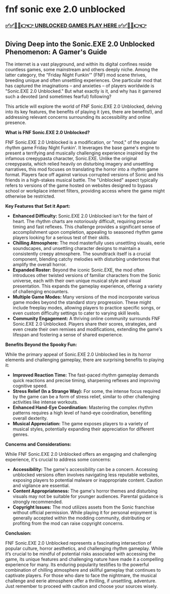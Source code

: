 # fnf sonic exe 2.0 unblocked

### [✅✅🔴🔴👉👉 UNBLOCKED GAMES PLAY HERE ✅✅🔴🔴👉👉](https://topstoryindia.com)

## Diving Deep into the Sonic.EXE 2.0 Unblocked Phenomenon: A Gamer's Guide

The internet is a vast playground, and within its digital confines reside countless games, some mainstream and others deeply niche. Among the latter category, the "Friday Night Funkin'" (FNF) mod scene thrives, breeding unique and often unsettling experiences.  One particular mod that has captured the imaginations – and anxieties – of players worldwide is "Sonic.EXE 2.0 Unblocked." But what exactly is it, and why has it garnered such a devoted (and sometimes fearful) following?

This article will explore the world of FNF Sonic.EXE 2.0 Unblocked, delving into its key features, the benefits of playing it (yes, there are benefits!), and addressing relevant concerns surrounding its accessibility and online presence.

**What is FNF Sonic.EXE 2.0 Unblocked?**

FNF Sonic.EXE 2.0 Unblocked is a modification, or "mod," of the popular rhythm game Friday Night Funkin'. It leverages the base game's engine to present a terrifying and musically challenging experience inspired by the infamous creepypasta character, Sonic.EXE.  Unlike the original creepypasta, which relied heavily on disturbing imagery and unsettling narratives, this mod focuses on translating the horror into a rhythm game format. Players face off against various corrupted versions of Sonic and his friends in a high-stakes musical battle.  The "Unblocked" aspect typically refers to versions of the game hosted on websites designed to bypass school or workplace internet filters, providing access where the game might otherwise be restricted.

**Key Features that Set it Apart:**

* **Enhanced Difficulty:**  Sonic.EXE 2.0 Unblocked isn't for the faint of heart.  The rhythm charts are notoriously difficult, requiring precise timing and fast reflexes.  This challenge provides a significant sense of accomplishment upon completion, appealing to seasoned rhythm game players looking for a serious test of their skills.
* **Chilling Atmosphere:** The mod masterfully uses unsettling visuals, eerie soundscapes, and unsettling character designs to maintain a consistently creepy atmosphere.  The soundtrack itself is a crucial component, blending catchy melodies with disturbing undertones that amplify the overall horror.
* **Expanded Roster:** Beyond the iconic Sonic.EXE, the mod often introduces other twisted versions of familiar characters from the Sonic universe, each with their own unique musical style and visual presentation.  This expands the gameplay experience, offering a variety of challenging encounters.
* **Multiple Game Modes:** Many versions of the mod incorporate various game modes beyond the standard story progression.  These might include freeplay modes, allowing players to practice specific songs, or even custom difficulty settings to cater to varying skill levels.
* **Community Engagement:** A thriving online community surrounds FNF Sonic.EXE 2.0 Unblocked. Players share their scores, strategies, and even create their own remixes and modifications, extending the game's lifespan and fostering a sense of shared experience.


**Benefits Beyond the Spooky Fun:**

While the primary appeal of Sonic.EXE 2.0 Unblocked lies in its horror elements and challenging gameplay, there are surprising benefits to playing it:

* **Improved Reaction Time:**  The fast-paced rhythm gameplay demands quick reactions and precise timing, sharpening reflexes and improving cognitive speed.
* **Stress Relief (In a Strange Way):**  For some, the intense focus required by the game can be a form of stress relief, similar to other challenging activities like intense workouts.
* **Enhanced Hand-Eye Coordination:**  Mastering the complex rhythm patterns requires a high level of hand-eye coordination, benefiting overall dexterity.
* **Musical Appreciation:** The game exposes players to a variety of musical styles, potentially expanding their appreciation for different genres.

**Concerns and Considerations:**

While FNF Sonic.EXE 2.0 Unblocked offers an engaging and challenging experience, it's crucial to address some concerns:

* **Accessibility:**  The game's accessibility can be a concern.  Accessing unblocked versions often involves navigating less reputable websites, exposing players to potential malware or inappropriate content.  Caution and vigilance are essential.
* **Content Appropriateness:**  The game's horror themes and disturbing visuals may not be suitable for younger audiences.  Parental guidance is strongly recommended.
* **Copyright Issues:** The mod utilizes assets from the Sonic franchise without official permission. While playing it for personal enjoyment is generally accepted within the modding community, distributing or profiting from the mod can raise copyright concerns.

**Conclusion:**

FNF Sonic.EXE 2.0 Unblocked represents a fascinating intersection of popular culture, horror aesthetics, and challenging rhythm gameplay.  While it’s crucial to be mindful of potential risks associated with accessing the game, its unique features and challenging nature have made it a compelling experience for many. Its enduring popularity testifies to the powerful combination of chilling atmosphere and skillful gameplay that continues to captivate players.  For those who dare to face the nightmare, the musical challenge and eerie atmosphere offer a thrilling, if unsettling, adventure.  Just remember to proceed with caution and choose your sources wisely.
